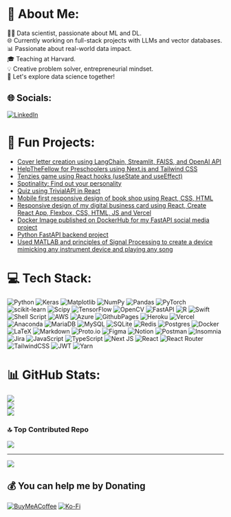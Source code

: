 # 💫 About Me:
👨‍💻 Data scientist, passionate about ML and DL.<br>🌐 Currently working on full-stack projects with LLMs and vector databases.<br>📊 Passionate about real-world data impact.<br>🎓 Teaching at Harvard.<br>💡 Creative problem solver, entrepreneurial mindset.<br>🚀 Let's explore data science together!


## 🌐 Socials:
[![LinkedIn](https://img.shields.io/badge/LinkedIn-%230077B5.svg?logo=linkedin&logoColor=white)](https://www.linkedin.com/in/kimon-aristotelis-v-5695b7174/) 

# 👻 Fun Projects:
- [Cover letter creation using LangChain, Streamlit, FAISS, and OpenAI API](https://cover-letter-creation.streamlit.app/) <br>
- [HelpTheFellow for Preschoolers using Next.js and Tailwind CSS](https://helpthefellow-preschoolers.vercel.app/)<br>
- [Tenzies game using React hooks (useState and useEffect)](https://tenzies-react-kimon.vercel.app/)<br>
- [Spotinality: Find out your personality](https://spotinality.vercel.app/)<br>
- [Quiz using TrivialAPI in React ](https://quiz-react-kimon.vercel.app/)<br>
- [Mobile first responsive design of book shop using React, CSS, HTML](https://book-shop-kimon.vercel.app/)<br>
- [Responsive design of my digital business card using React, Create React App, Flexbox, CSS, HTML, JS and Vercel](https://digital-business-card-kimon-vogt-s-projects.vercel.app/) <br>
- [Docker Image published on DockerHub for my FastAPI social media project ](https://hub.docker.com/r/kimon24/fast_api_v1_dockerhub)<br>
- [Python FastAPI backend project ](https://github.com/KimonArisV/fastapi_next_v001)
- [Used MATLAB and principles of Signal Processing to create a device mimicking any instrument device and playing any song](https://github.com/KimonArisV/MusicalInstrumentDeviceMATLAB)

# 💻 Tech Stack:
![Python](https://img.shields.io/badge/python-3670A0?style=for-the-badge&logo=python&logoColor=ffdd54) ![Keras](https://img.shields.io/badge/Keras-%23D00000.svg?style=for-the-badge&logo=Keras&logoColor=white) ![Matplotlib](https://img.shields.io/badge/Matplotlib-%23ffffff.svg?style=for-the-badge&logo=Matplotlib&logoColor=black) ![NumPy](https://img.shields.io/badge/numpy-%23013243.svg?style=for-the-badge&logo=numpy&logoColor=white) ![Pandas](https://img.shields.io/badge/pandas-%23150458.svg?style=for-the-badge&logo=pandas&logoColor=white) ![PyTorch](https://img.shields.io/badge/PyTorch-%23EE4C2C.svg?style=for-the-badge&logo=PyTorch&logoColor=white) ![scikit-learn](https://img.shields.io/badge/scikit--learn-%23F7931E.svg?style=for-the-badge&logo=scikit-learn&logoColor=white) ![Scipy](https://img.shields.io/badge/SciPy-%230C55A5.svg?style=for-the-badge&logo=scipy&logoColor=%white) ![TensorFlow](https://img.shields.io/badge/TensorFlow-%23FF6F00.svg?style=for-the-badge&logo=TensorFlow&logoColor=white) ![OpenCV](https://img.shields.io/badge/opencv-%23white.svg?style=for-the-badge&logo=opencv&logoColor=white) ![FastAPI](https://img.shields.io/badge/FastAPI-005571?style=for-the-badge&logo=fastapi) ![R](https://img.shields.io/badge/r-%23276DC3.svg?style=for-the-badge&logo=r&logoColor=white)  ![Swift](https://img.shields.io/badge/swift-F54A2A?style=for-the-badge&logo=swift&logoColor=white) ![Shell Script](https://img.shields.io/badge/shell_script-%23121011.svg?style=for-the-badge&logo=gnu-bash&logoColor=white) ![AWS](https://img.shields.io/badge/AWS-%23FF9900.svg?style=for-the-badge&logo=amazon-aws&logoColor=white) ![Azure](https://img.shields.io/badge/azure-%230072C6.svg?style=for-the-badge&logo=microsoftazure&logoColor=white) ![GithubPages](https://img.shields.io/badge/github%20pages-121013?style=for-the-badge&logo=github&logoColor=white) ![Heroku](https://img.shields.io/badge/heroku-%23430098.svg?style=for-the-badge&logo=heroku&logoColor=white) ![Vercel](https://img.shields.io/badge/vercel-%23000000.svg?style=for-the-badge&logo=vercel&logoColor=white) ![Anaconda](https://img.shields.io/badge/Anaconda-%2344A833.svg?style=for-the-badge&logo=anaconda&logoColor=white) ![MariaDB](https://img.shields.io/badge/MariaDB-003545?style=for-the-badge&logo=mariadb&logoColor=white) ![MySQL](https://img.shields.io/badge/mysql-%2300000f.svg?style=for-the-badge&logo=mysql&logoColor=white) ![SQLite](https://img.shields.io/badge/sqlite-%2307405e.svg?style=for-the-badge&logo=sqlite&logoColor=white) ![Redis](https://img.shields.io/badge/redis-%23DD0031.svg?style=for-the-badge&logo=redis&logoColor=white) ![Postgres](https://img.shields.io/badge/postgres-%23316192.svg?style=for-the-badge&logo=postgresql&logoColor=white) ![Docker](https://img.shields.io/badge/docker-%230db7ed.svg?style=for-the-badge&logo=docker&logoColor=white) ![LaTeX](https://img.shields.io/badge/latex-%23008080.svg?style=for-the-badge&logo=latex&logoColor=white) ![Markdown](https://img.shields.io/badge/markdown-%23000000.svg?style=for-the-badge&logo=markdown&logoColor=white) ![Proto.io](https://img.shields.io/badge/Proto.io-161637?style=for-the-badge&logo=proto.io&logoColor=00e5ff) ![Figma](https://img.shields.io/badge/figma-%23F24E1E.svg?style=for-the-badge&logo=figma&logoColor=white) ![Notion](https://img.shields.io/badge/Notion-%23000000.svg?style=for-the-badge&logo=notion&logoColor=white) ![Postman](https://img.shields.io/badge/Postman-FF6C37?style=for-the-badge&logo=postman&logoColor=white)    ![Insomnia](https://img.shields.io/badge/Insomnia-black?style=for-the-badge&logo=insomnia&logoColor=5849BE) ![Jira](https://img.shields.io/badge/jira-%230A0FFF.svg?style=for-the-badge&logo=jira&logoColor=white)   ![JavaScript](https://img.shields.io/badge/javascript-%23323330.svg?style=for-the-badge&logo=javascript&logoColor=%23F7DF1E) ![TypeScript](https://img.shields.io/badge/typescript-%23007ACC.svg?style=for-the-badge&logo=typescript&logoColor=white) ![Next JS](https://img.shields.io/badge/Next-black?style=for-the-badge&logo=next.js&logoColor=white) ![React](https://img.shields.io/badge/react-%2320232a.svg?style=for-the-badge&logo=react&logoColor=%2361DAFB) ![React Router](https://img.shields.io/badge/React_Router-CA4245?style=for-the-badge&logo=react-router&logoColor=white) ![TailwindCSS](https://img.shields.io/badge/tailwindcss-%2338B2AC.svg?style=for-the-badge&logo=tailwind-css&logoColor=white) ![JWT](https://img.shields.io/badge/JWT-black?style=for-the-badge&logo=JSON%20web%20tokens)  ![Yarn](https://img.shields.io/badge/yarn-%232C8EBB.svg?style=for-the-badge&logo=yarn&logoColor=white)
# 📊 GitHub Stats:

![](https://github-readme-stats.vercel.app/api?username=KimonArisV&theme=midnight-purple&hide_border=true&include_all_commits=true&count_private=false)<br/>
![](https://github-readme-streak-stats.herokuapp.com/?user=KimonArisV&theme=midnight-purple&hide_border=true)<br/>
![](https://github-readme-stats.vercel.app/api/top-langs/?username=KimonArisV&theme=midnight-purple&hide_border=false&include_all_commits=true&count_private=true&layout=compact)
<!--- 
[![Kimon's GitHub stats](https://github-readme-stats.vercel.app/api?username=KimonArisV&show_icons=true&theme=radical)](https://github.com/anuraghazra/github-readme-stats)
![Top Langs](https://github-readme-stats.vercel.app/api/top-langs/?username=KimonArisV&hide_progress=true)
--->
### 🔝 Top Contributed Repo
![](https://github-contributor-stats.vercel.app/api?username=KimonArisV&limit=3&theme=tokyonight&combine_all_yearly_contributions=false)

---
[![](https://visitcount.itsvg.in/api?id=KimonArisV&icon=0&color=3)](https://visitcount.itsvg.in)

  ## 💰 You can help me by Donating
[![BuyMeACoffee](https://img.shields.io/badge/Buy%20Me%20a%20Coffee-ffdd00?style=for-the-badge&logo=buy-me-a-coffee&logoColor=black)](https://www.buymeacoffee.com/UzCKVOo9di) [![Ko-Fi](https://img.shields.io/badge/Ko--fi-F16061?style=for-the-badge&logo=ko-fi&logoColor=white)](https://ko-fi.com/kimonvogt) 

  
<!-- Proudly created with GPRM ( https://gprm.itsvg.in ) -->

